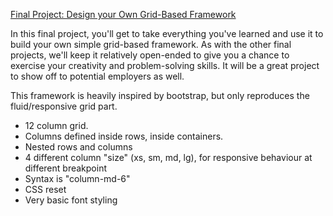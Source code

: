 [Final Project: Design your Own Grid-Based Framework](http://www.theodinproject.com/html5-and-css3/design-your-own-grid-based-framework)

In this final project, you'll get to take everything you've learned and use it to build your own simple grid-based framework. As with the other final projects, we'll keep it relatively open-ended to give you a chance to exercise your creativity and problem-solving skills. It will be a great project to show off to potential employers as well.


This framework is heavily inspired by bootstrap, but only reproduces the fluid/responsive grid part. 

* 12 column grid.
* Columns defined inside rows, inside containers.
* Nested rows and columns
* 4 different column "size" (xs, sm, md, lg), for responsive behaviour at different breakpoint
* Syntax is "column-md-6"
* CSS reset
* Very basic font styling
